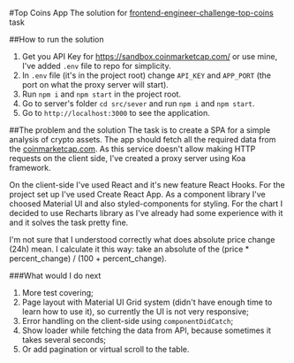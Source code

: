 #Top Coins App
The solution for [frontend-engineer-challenge-top-coins](https://github.com/WATTx/code-challenges/blob/master/frontend-engineer-challenge-top-coins.md) task

##How to run the solution
1. Get you API Key for https://sandbox.coinmarketcap.com/ or use mine, I've added `.env` file to repo for simplicity. 
2. In `.env` file (it's in the project root) change `API_KEY` and `APP_PORT` (the port on what the proxy server will start).
3. Run `npm i` and `npm start` in the project root.
4. Go to server's folder `cd src/sever` and run `npm i` and `npm start`.
5. Go to `http://localhost:3000` to see the application.

##The problem and the solution
The task is to create a SPA for a simple analysis of crypto assets. 
The app should fetch all the required data from the [coinmarketcap.com](https://coinmarketcap.com/api/).
As this service doesn't allow making HTTP requests on the client side, I've created a proxy server using Koa framework.

On the client-side I've used React and it's new feature React Hooks. For the project set up I've used Create React App.
As a component library I've choosed Material UI and also styled-components for styling.
For the chart I decided to use Recharts library as I've already had some experience with it and it solves the task pretty fine.

I'm not sure that I understood correctly what does absolute price change (24h) mean. 
I calculate it this way: take an absolute of the (price * percent_change) / (100 + percent_change).

###What would I do next
1. More test covering;
2. Page layout with Material UI Grid system (didn't have enough time to learn how to use it), 
so currently the UI is not very responsive;
3. Error handling on the client-side using `componentDidCatch`;
4. Show loader while fetching the data from API, because sometimes it takes several seconds;
5. Or add pagination or virtual scroll to the table.